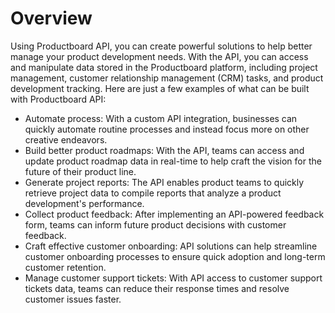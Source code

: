 # Overview

Using Productboard API, you can create powerful solutions to help better manage
your product development needs. With the API, you can access and manipulate
data stored in the Productboard platform, including project management,
customer relationship management (CRM) tasks, and product development tracking.
Here are just a few examples of what can be built with Productboard API:

- Automate process: With a custom API integration, businesses can quickly
  automate routine processes and instead focus more on other creative
  endeavors.
- Build better product roadmaps: With the API, teams can access and update
  product roadmap data in real-time to help craft the vision for the future of
  their product line.
- Generate project reports: The API enables product teams to quickly retrieve
  project data to compile reports that analyze a product development's
  performance.
- Collect product feedback: After implementing an API-powered feedback form,
  teams can inform future product decisions with customer feedback.
- Craft effective customer onboarding: API solutions can help streamline
  customer onboarding processes to ensure quick adoption and long-term customer
  retention.
- Manage customer support tickets: With API access to customer support tickets
  data, teams can reduce their response times and resolve customer issues
  faster.
